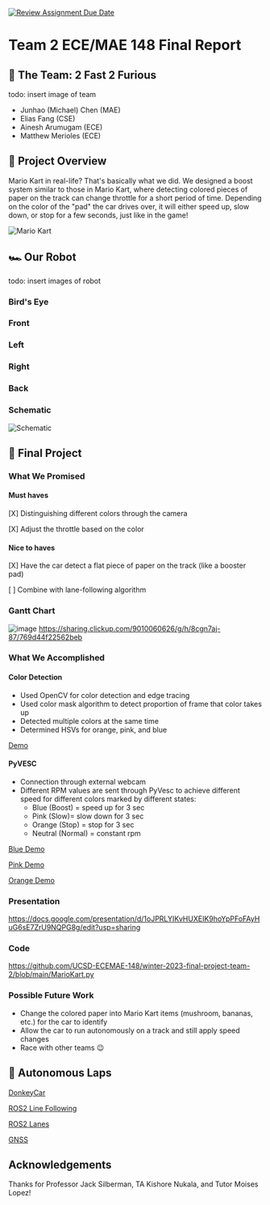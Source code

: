[![Review Assignment Due Date](https://classroom.github.com/assets/deadline-readme-button-8d59dc4de5201274e310e4c54b9627a8934c3b88527886e3b421487c677d23eb.svg)](https://classroom.github.com/a/gpSYe2J3)
# Team 2 ECE/MAE 148 Final Report

## :wave: The Team: 2 Fast 2 Furious

todo: insert image of team

- Junhao (Michael) Chen (MAE)
- Elias Fang (CSE)
- Ainesh Arumugam (ECE)
- Matthew Merioles (ECE)


## 📝 Project Overview

Mario Kart in real-life? That's basically what we did. We designed a boost system similar to those in Mario Kart, where detecting colored pieces of paper on the track can change throttle for a short period of time. Depending on the color of the "pad" the car drives over, it will either speed up, slow down, or stop for a few seconds, just like in the game!

![Mario Kart](https://images7.alphacoders.com/821/thumb-1920-821837.jpg)

## 🏎 Our Robot
todo: insert images of robot

### Bird's Eye


### Front


### Left


### Right


### Back


### Schematic
![Schematic](https://media.discordapp.net/attachments/1063289633087160320/1066623538372546632/image.png?width=980&height=492)


## 🍄 Final Project

### What We Promised

#### Must haves
[X] Distinguishing different colors through the camera

[X] Adjust the throttle based on the color

#### Nice to haves
[X] Have the car detect a flat piece of paper on the track (like a booster pad)

[ ] Combine with lane-following algorithm

### Gantt Chart
![image](https://user-images.githubusercontent.com/56064410/227400674-06957a98-4ea6-4810-ac88-8386b4b63dd2.png)
https://sharing.clickup.com/9010060626/g/h/8cgn7aj-87/769d44f22562beb

### What We Accomplished

#### Color Detection
- Used OpenCV for color detection and edge tracing
- Used color mask algorithm to detect proportion of frame that color takes up
- Detected multiple colors at the same time
- Determined HSVs for orange, pink, and blue

[Demo](https://youtu.be/FjuSYkTAjqk)

#### PyVESC
- Connection through external webcam
- Different RPM values are sent through PyVesc to achieve different speed for different colors marked by different states:
  - Blue (Boost) = speed up for 3 sec
  - Pink (Slow)= slow down for 3 sec
  - Orange (Stop) = stop for 3 sec
  - Neutral (Normal) = constant rpm

[Blue Demo](https://drive.google.com/file/d/1RUvbSz4l9gmOoFYbJw85eCSTo_RK-lXq/view?resourcekey)

[Pink Demo](https://youtu.be/r8XmqBMGC9A)

[Orange Demo](https://drive.google.com/file/d/1VssNhcCGHQDJhq6Y4HJ77vdUJ9ZV3Z5x/view?resourcekey)

### Presentation
https://docs.google.com/presentation/d/1oJPRLYIKvHUXEIK9hoYpPFoFAyHuG6sE7ZrU9NQPG8g/edit?usp=sharing

### Code
https://github.com/UCSD-ECEMAE-148/winter-2023-final-project-team-2/blob/main/MarioKart.py

### Possible Future Work
- Change the colored paper into Mario Kart items (mushroom, bananas, etc.) for the car to identify
- Allow the car to run autonomously on a track and still apply speed changes
- Race with other teams 😉


## 🏁 Autonomous Laps

[DonkeyCar](https://drive.google.com/file/d/12lLbkOE0VR50-O4KYxcbiw1VTY5s4e8l/view?usp=drivesdk)

[ROS2 Line Following](https://drive.google.com/file/d/10e9qd0lBde_-DVO0b2UsK-CHRWfg3vam/view?usp=drivesdk)

[ROS2 Lanes](https://drive.google.com/file/d/112mjOGJSfqOsfviWcJS7yKuZAAfUkezo/view?usp=drivesdk)

[GNSS]()


## Acknowledgements
Thanks for Professor Jack Silberman, TA Kishore Nukala, and Tutor Moises Lopez!

